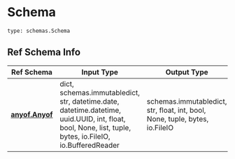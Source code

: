 # Schema
```
type: schemas.Schema
```

## Ref Schema Info
Ref Schema | Input Type | Output Type
---------- | ---------- | -----------
[**anyof.Anyof**](../../../../../../../../components/schema/anyof.md) | dict, schemas.immutabledict, str, datetime.date, datetime.datetime, uuid.UUID, int, float, bool, None, list, tuple, bytes, io.FileIO, io.BufferedReader | schemas.immutabledict, str, float, int, bool, None, tuple, bytes, io.FileIO
